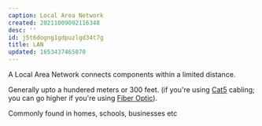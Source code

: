 ```yaml
---
caption: Local Area Network
created: 20211009092116348
desc: ''
id: j5t6dogng1gdpuzlgd34t7g
title: LAN
updated: 1653437465870
---
```

   
A Local Area Network connects components within a limited distance.   
   
Generally upto a hundered meters or 300 feet. (if you're using [Cat5](/not_created.md) cabling; you can go higher if you're using [Fiber Optic](../devlog/fiber%20optic.md)).   
   
Commonly found in homes, schools, businesses etc